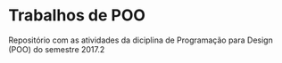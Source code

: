 # Trabalhos de POO
Repositório com as atividades da diciplina de Programação para Design (POO) do semestre 2017.2
